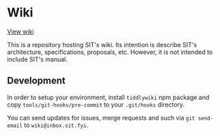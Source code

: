 # Wiki

[View wiki](https://sit.fyi/wiki)

This is a repository hosting SIT's wiki. Its intention is describe SIT's architecture, specifications, proposals, etc. However, it is not intended to include SIT's manual.

## Development

In order to setup your environment, install `tiddlywiki` npm package and copy `tools/git-hooks/pre-commit` to your `.git/hooks` directory.

You can send updates for issues, merge requests and such via `git send-email` to `wiki@inbox.sit.fyi`.
